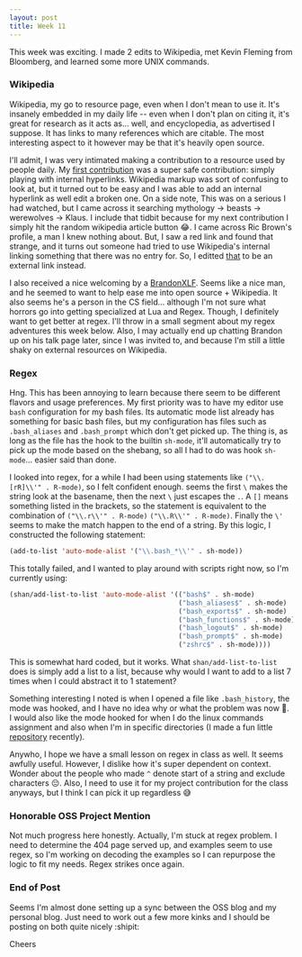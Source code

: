 ```yaml
---
layout: post
title: Week 11
---
```


This week was exciting. I made 2 edits to Wikipedia, met Kevin Fleming from Bloomberg, and learned some more UNIX commands.

### Wikipedia
Wikipedia, my go to resource page, even when I don't mean to use it. It's insanely embedded in my daily life -- even when I don't plan on citing it, it's great for research as it acts as... well, and encyclopedia, as advertised I suppose. It has links to many references which are citable. The most interesting aspect to it however may be that it's heavily open source.

I'll admit, I was very intimated making a contribution to a resource used by people daily. My [first contribution](https://en.wikipedia.org/w/index.php?title=Klaus&diff=prev&oldid=926079309) was a super safe contribution: simply playing with internal hyperlinks. Wikipedia markup was sort of confusing to look at, but it turned out to be easy and I was able to add an internal hyperlink as well edit a broken one. On a side note, This was on a serious I had watched, but I came across it searching mythology -> beasts -> werewolves -> Klaus. I include that tidbit because for my next contribution I simply hit the random wikipedia article button :joy:. I came across Ric Brown's profile, a man I knew nothing about. But, I saw a red link and found that strange, and it turns out someone had tried to use Wikipedia's internal linking something that there was no entry for. So, I editted [that](https://en.wikipedia.org/w/index.php?title=Ric_Brown&diff=prev&oldid=926082870) to be an external link instead.

I also received a nice welcoming by a [BrandonXLF](https://en.wikipedia.org/wiki/User:BrandonXLF). Seems like a nice man, and he seemed to want to help ease me into open source + Wikipedia. It also seems he's a person in the CS field... although I'm not sure what horrors go into getting specialized at Lua and Regex. Though, I definitely want to get better at regex. I'll throw in a small segment about my regex adventures this week below. Also, I may actually end up chatting Brandon up on his talk page later, since I was invited to, and because I'm still a little shaky on external resources on Wikipedia.

### Regex
Hng. This has been annoying to learn because there seem to be different flavors and usage preferences. My first priority was to have my editor use `bash` configuration for my bash files. Its automatic mode list already has something for basic bash files, but my configuration has files such as `.bash_aliases` and `.bash_prompt` which don't get picked up. The thing is, as long as the file has the hook to the builtin `sh-mode`, it'll automatically try to pick up the mode based on the shebang, so all I had to do was hook `sh-mode`... easier said than done.

I looked into regex, for a while I had been using statements like `("\\.[rR]\\'" . R-mode)`, so I felt confident enough. seems the first `\` makes the string look at the basename, then the next `\` just escapes the `.`. A `[]` means something listed in the brackets, so the statement is equivalent to the combination of `("\\.r\\'" . R-mode)` `("\\.R\\'" . R-mode)`. Finally the `\'` seems to make the match happen to the end of a string. By this logic, I constructed the following statement:

```lisp
(add-to-list 'auto-mode-alist '("\\.bash_*\\'" . sh-mode))
```

This totally failed, and I wanted to play around with scripts right now, so I'm currently using:
```lisp
(shan/add-list-to-list 'auto-mode-alist '(("bash$" . sh-mode)
                                          ("bash_aliases$" . sh-mode)
                                          ("bash_exports$" . sh-mode)
                                          ("bash_functions$" . sh-mode)
                                          ("bash_logout$" . sh-mode)
                                          ("bash_prompt$" . sh-mode)
                                          ("zshrc$" . sh-mode))))
```

This is somewhat hard coded, but it works. What `shan/add-list-to-list` does is simply add a list to a list, because why would I want to add to a list 7 times when I could abstract it to 1 statement?

Something interesting I noted is when I opened a file like `.bash_history`, the mode was hooked, and I have no idea why or what the problem was now :thinking:. I would also like the mode hooked for when I do the linux commands assignment and also when I'm in specific directories (I made a fun little [repository](https://github.com/kkhan01/.myscripts) recently).

Anywho, I hope we have a small lesson on regex in class as well. It seems awfully useful. However, I dislike how it's super dependent on context. Wonder about the people who made `^` denote start of a string and exclude characters :pensive:. Also, I need to use it for my project contribution for the class anyways, but I think I can pick it up regardless :sweat_smile:

### Honorable OSS Project Mention
Not much progress here honestly. Actually, I'm stuck at regex problem. I need to determine the 404 page served up, and examples seem to use regex, so I'm working on decoding the examples so I can repurpose the logic to fit my needs. Regex strikes once again.

### End of Post
Seems I'm almost done setting up a sync between the OSS blog and my personal blog. Just need to work out a few more kinks and I should be posting on both quite nicely :shipit:

Cheers
